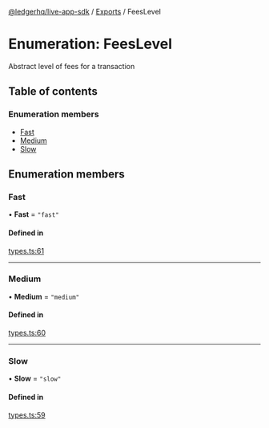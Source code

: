 [@ledgerhq/live-app-sdk](../README.md) / [Exports](../modules.md) / FeesLevel

# Enumeration: FeesLevel

Abstract level of fees for a transaction

## Table of contents

### Enumeration members

- [Fast](FeesLevel.md#fast)
- [Medium](FeesLevel.md#medium)
- [Slow](FeesLevel.md#slow)

## Enumeration members

### Fast

• **Fast** = `"fast"`

#### Defined in

[types.ts:61](https://github.com/LedgerHQ/live-app-sdk/blob/4366fd9/src/types.ts#L61)

___

### Medium

• **Medium** = `"medium"`

#### Defined in

[types.ts:60](https://github.com/LedgerHQ/live-app-sdk/blob/4366fd9/src/types.ts#L60)

___

### Slow

• **Slow** = `"slow"`

#### Defined in

[types.ts:59](https://github.com/LedgerHQ/live-app-sdk/blob/4366fd9/src/types.ts#L59)
